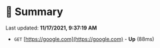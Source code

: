 # 📖 Summary
Last updated: **11/17/2021, 9:37:19 AM**

- `GET` [https://google.com](https://google.com) - **Up** (88ms)
